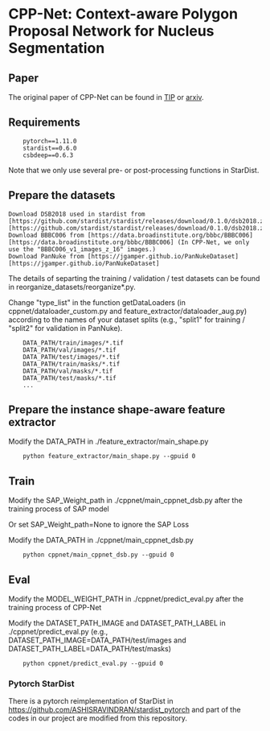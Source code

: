 ﻿# CPP-Net: Context-aware Polygon Proposal Network for Nucleus Segmentation

## Paper
The original paper of CPP-Net can be found in [TIP](https://ieeexplore.ieee.org/document/10024152) or [arxiv](https://arxiv.org/pdf/2102.06867.pdf).

## Requirements
```
    pytorch==1.11.0
    stardist==0.6.0
    csbdeep==0.6.3
```
Note that we only use several pre- or post-processing functions in StarDist.


## Prepare the datasets

```
Download DSB2018 used in stardist from [https://github.com/stardist/stardist/releases/download/0.1.0/dsb2018.zip][https://github.com/stardist/stardist/releases/download/0.1.0/dsb2018.zip]
Download BBBC006 from [https://data.broadinstitute.org/bbbc/BBBC006][https://data.broadinstitute.org/bbbc/BBBC006] (In CPP-Net, we only use the "BBBC006_v1_images_z_16" images.)
Download PanNuke from [https://jgamper.github.io/PanNukeDataset][https://jgamper.github.io/PanNukeDataset]
```

The details of separting the training / validation / test datasets can be found in reorganize_datasets/reorganize*.py.

Change "type_list" in the function getDataLoaders (in cppnet/dataloader_custom.py and feature_extractor/dataloader_aug.py) according to the names of your dataset splits (e.g., "split1" for training / "split2" for validation in PanNuke).


```
    DATA_PATH/train/images/*.tif
    DATA_PATH/val/images/*.tif
    DATA_PATH/test/images/*.tif
    DATA_PATH/train/masks/*.tif
    DATA_PATH/val/masks/*.tif
    DATA_PATH/test/masks/*.tif
    ...
```


## Prepare the instance shape-aware feature extractor

Modify the DATA_PATH in ./feature_extractor/main_shape.py

```
    python feature_extractor/main_shape.py --gpuid 0
```

## Train

Modify the SAP_Weight_path in ./cppnet/main_cppnet_dsb.py after the training process of SAP model

Or set SAP_Weight_path=None to ignore the SAP Loss

Modify the DATA_PATH in ./cppnet/main_cppnet_dsb.py


```
    python cppnet/main_cppnet_dsb.py --gpuid 0
```


## Eval


Modify the MODEL_WEIGHT_PATH in ./cppnet/predict_eval.py after the training process of CPP-Net

Modify the DATASET_PATH_IMAGE and DATASET_PATH_LABEL in ./cppnet/predict_eval.py
(e.g., DATASET_PATH_IMAGE=DATA_PATH/test/images and DATASET_PATH_LABEL=DATA_PATH/test/masks)

```
    python cppnet/predict_eval.py --gpuid 0
```


### Pytorch StarDist
There is a pytorch reimplementation of StarDist in https://github.com/ASHISRAVINDRAN/stardist_pytorch and part of the codes in our project are modified from this repository.
